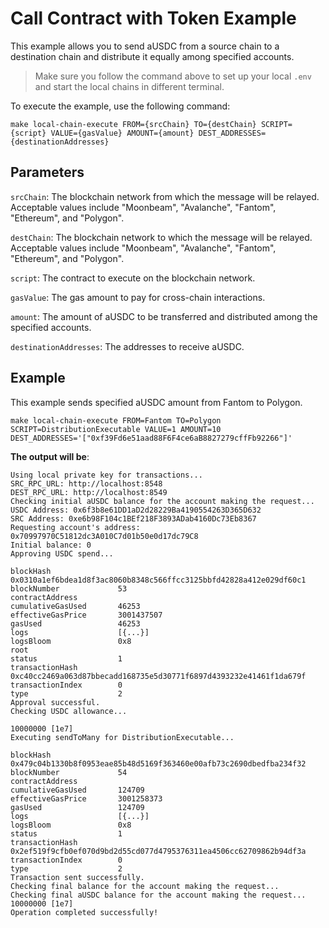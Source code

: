 # Call Contract with Token Example

This example allows you to send aUSDC from a source chain to a destination chain and distribute it equally among specified accounts.

> Make sure you follow the command above to set up your local `.env` and start the local chains in different terminal.

To execute the example, use the following command:

```
make local-chain-execute FROM={srcChain} TO={destChain} SCRIPT={script} VALUE={gasValue} AMOUNT={amount} DEST_ADDRESSES={destinationAddresses}
```

## Parameters

`srcChain`: The blockchain network from which the message will be relayed. Acceptable values include "Moonbeam", "Avalanche", "Fantom", "Ethereum", and "Polygon".

`destChain`: The blockchain network to which the message will be relayed. Acceptable values include "Moonbeam", "Avalanche", "Fantom", "Ethereum", and "Polygon".

`script`: The contract to execute on the blockchain network.

`gasValue`: The gas amount to pay for cross-chain interactions.

`amount`: The amount of aUSDC to be transferred and distributed among the specified accounts.

`destinationAddresses`: The addresses to receive aUSDC.

## Example

This example sends specified aUSDC amount from Fantom to Polygon.

```
make local-chain-execute FROM=Fantom TO=Polygon SCRIPT=DistributionExecutable VALUE=1 AMOUNT=10 DEST_ADDRESSES='["0xf39Fd6e51aad88F6F4ce6aB8827279cffFb92266"]'
```

**The output will be**:

```
Using local private key for transactions...
SRC_RPC_URL: http://localhost:8548
DEST_RPC_URL: http://localhost:8549
Checking initial aUSDC balance for the account making the request...
USDC Address: 0x6f3b8e61DD1aD2d28229Ba4190554263D365D632
SRC Address: 0xe6b98F104c1BEf218F3893ADab4160Dc73Eb8367
Requesting account's address: 0x70997970C51812dc3A010C7d01b50e0d17dc79C8
Initial balance: 0
Approving USDC spend...

blockHash               0x0310a1ef6bdea1d8f3ac8060b8348c566ffcc3125bbfd42828a412e029df60c1
blockNumber             53
contractAddress
cumulativeGasUsed       46253
effectiveGasPrice       3001437507
gasUsed                 46253
logs                    [{...}]
logsBloom               0x8
root
status                  1
transactionHash         0xc40cc2469a063d87bbecadd168735e5d30771f6897d4393232e41461f1da679f
transactionIndex        0
type                    2
Approval successful.
Checking USDC allowance...

10000000 [1e7]
Executing sendToMany for DistributionExecutable...

blockHash               0x479c04b1330b8f0953eae85b48d5169f363460e00afb73c2690dbedfba234f32
blockNumber             54
contractAddress
cumulativeGasUsed       124709
effectiveGasPrice       3001258373
gasUsed                 124709
logs                    [{...}]
logsBloom               0x8
status                  1
transactionHash         0x2ef519f9cfb0ef070d9bd2d55cd077d4795376311ea4506cc62709862b94df3a
transactionIndex        0
type                    2
Transaction sent successfully.
Checking final balance for the account making the request...
Checking final aUSDC balance for the account making the request...
10000000 [1e7]
Operation completed successfully!
```
